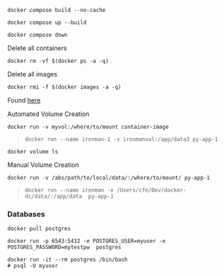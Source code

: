 ```
docker compose build --no-cache
```


```
docker compose up --build
```

```
docker compose down
```



Delete all containers
```
docker rm -vf $(docker ps -a -q)
```

Delete all images
```
docker rmi -f $(docker images -a -q)
```
Found [here](https://stackoverflow.com/a/44785784)





Automated Volume Creation
```
docker run -v myvol:/where/to/mount container-image
```
> `docker run --name ironman-1 -v ironmanvol:/app/data3 py-app-1`
```
docker volume ls 
```

Manual Volume Creation
```
docker run -v /abs/path/to/local/data/:/where/to/mount/ py-app-1
```
> `docker run --name ironman -v /Users/cfe/Dev/docker-dc/data/:/app/data  py-app-1`



### Databases

```
docker pull postgres
```


```
docker run -p 6543:5432 -e POSTGRES_USER=myuser -e POSTGRES_PASSWORD=mytestpw  postgres
```

```
docker run -it --rm postgres /bin/bash
# psql -U myuser
```